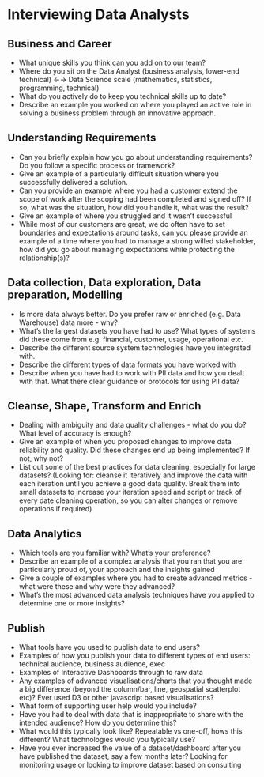# Interviewing Data Analysts

## Business and Career
- What unique skills you think can you add on to our team?
- Where do you sit on the Data Analyst (business analysis, lower-end technical) ←→ Data Science scale (mathematics, statistics, programming, technical)
- What do you actively do to keep you technical skills up to date?
- Describe an example you worked on where you played an active role in solving a business problem through an innovative approach.

## Understanding Requirements
- Can you briefly explain how you go about understanding requirements? Do you follow a specific process or framework?
- Give an example of a particularly difficult situation where you successfully delivered a solution.
- Can you provide an example where you had a customer extend the scope of work after the scoping had been completed and signed off? If so, what was the situation, how did you handle it, what was the result?
- Give an example of where you struggled and it wasn’t successful
- While most of our customers are great, we do often have to set boundaries and expectations around tasks, can you please provide an example of a time where you had to manage a strong willed stakeholder, how did you go about managing expectations while protecting the relationship(s)?

## Data collection, Data exploration, Data preparation, Modelling
- Is more data always better.  Do you prefer raw or enriched (e.g. Data Warehouse) data more - why?
- What’s the largest datasets you have had to use? What types of systems did these come from e.g. financial, customer, usage, operational etc.
- Describe the different source system technologies have you integrated with.  
- Describe the different types of data formats you have worked with
- Describe when you have had to work with PII data and how you dealt with that.  What there clear guidance or protocols for using PII data?

## Cleanse, Shape, Transform and Enrich
- Dealing with ambiguity and data quality challenges - what do you do?  What level of accuracy is enough?
- Give an example of when you proposed changes to improve data reliability and quality. Did these changes end up being implemented? If not, why not?
- List out some of the best practices for data cleaning, especially for large datasets?  (Looking for: cleanse it iteratively and improve the data with each iteration until you achieve a good data quality. Break them into small datasets to increase your iteration speed and script or track of every date cleaning operation, so you can alter changes or remove operations if required)

## Data Analytics
- Which tools are you familiar with?  What’s your preference?
- Describe an example of a complex analysis that you ran that you are particularly proud of, your approach and the insights gained
- Give a couple of examples where you had to create advanced metrics - what were these and why were they advanced?
- What’s the most advanced data analysis techniques have you applied to determine one or more insights?

## Publish
- What tools have you used to publish data to end users?
- Examples of how you publish your data to different types of end users: technical audience, business audience, exec
- Examples of Interactive Dashboards through to raw data
- Any examples of advanced visualisations/charts that you thought made a big difference (beyond the column/bar, line, geospatial scatterplot etc)?  Ever used D3 or other javascript based visualisations?
- What form of supporting user help would you include?
- Have you had to deal with data that is inappropriate to share with the intended audience?  How do you determine this?
- What would this typically look like?  Repeatable vs one-off, hows this different?  What technologies would you typically use?
- Have you ever increased the value of a dataset/dashboard after you have published the dataset, say a few months later?
Looking for monitoring usage or looking to improve dataset based on consulting
